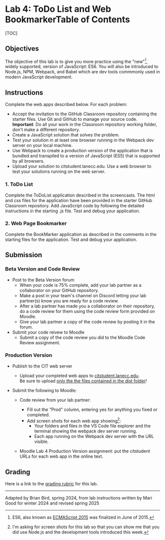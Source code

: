 <h1>Lab 4: ToDo List and Web Bookmarker</h13


<h2>Table of Contents</h2>

[TOC]

## Objectives

The objective of this lab is to give you more practice using the "new"[^1], widely supported, version of JavaScript: ES6. You will also be introduced to Node.js, NPM, Webpack, and Babel which are dev tools commmonly used in modern JavaScript development. 

## Instructions

Complete the web apps described below. For each problem:

- Accept the invitation to the GitHub Classroom repository containing the starter files. Use Git and GitHub to manage your source code.
  **Important**: Do all your work in the Classroom repository working folder, don't make a different repository.
- Create a JavaScript solution that solves the problem. 
- Test your solution in at least one browser running in the Webpack dev server on your local machine.
- Use Webpack to create a production version of the application that is bundled and transpiled to a version of JavaScript (ES5) that is supported by all browsers.
- Upload your solution to citstudent.lanecc.edu. Use a web browser to test your solutions running on the web server.

### 1. ToDo List

Complete the ToDoList application described in the screencasts. The html and css files for the application have been provided in the starter GitHub Classroom repository. Add JavaScript code by following the detailed instructions in the starting .js file. Test and debug your application.

### 2. Web Page Bookmarker

Complete the BookMarker application as described in the comments in the starting files for the application. Test and debug your application.

## Submission

### Beta Version and Code Review

- Post to the Beta Version forum
  - When your code is 75% complete, add your lab partner as a collaborator on your GitHub repository.
  - Make a post in your team's channel on Discord letting your lab partner(s) know you are ready for a code review.
  - After a lab partner has made you a collaborator on their repository, do a code review for them using the code review form provided on Moodle.
  - Give your lab partner a copy of the code review by posting it in the forum.
- Submit your code reivew to Moodle
  - Submit a copy of the code review you did to the Moodle Code Review assignment.

### Production Version

- Publish to the CIT web server  
  - Upload your completed web apps to [citstudent.lanecc.edu](http://citstudent.lanecc.edu).  
    Be sure to upload <u>only the the files contained in the dist folder</u>!
  
- Submit the following to Moodle:

  - Code review from your lab partner: 
    - Fill out the "Prod" column, entering yes for anything you fixed or completed.
    - Add screen shots for each web app showing[^2]:
      - Your folders and files in the VS Code file explorer and the terminal showing the webpack dev server running.
      - Each app running on the Webpack dev server with the URL visible. 


  - Moodle Lab 4 Production Version assignment:  put the citstudent URLs for each web app in the online text.

## Grading

Here is a link to the [grading rubric](CS233JS_Lab04_Rubric.htm) for this lab.



[^1]: ES6, also known as [ECMAScript 2015](https://en.wikipedia.org/wiki/ECMAScript_version_history#6th_Edition_%E2%80%93_ECMAScript_2015) was finalized in June of 2015.

[^2]: I'm asking for screen shots for this lab so that you can show me that you did use Node.js and the development tools introduced this week.

---

Adapted by Brian Bird, spring 2024, from lab instructions written by Mari Good for winter 2024 and revised spring <time>2025</time>	